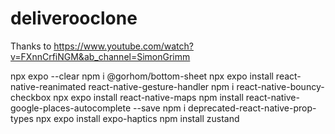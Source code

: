 # deliverooclone
Thanks to
https://www.youtube.com/watch?v=FXnnCrfiNGM&ab_channel=SimonGrimm

npx expo --clear
npm i @gorhom/bottom-sheet
npx expo install react-native-reanimated react-native-gesture-handler
npm i react-native-bouncy-checkbox
npx expo install react-native-maps
npm install react-native-google-places-autocomplete --save
npm i deprecated-react-native-prop-types
npx expo install expo-haptics
npm install zustand
